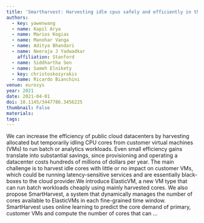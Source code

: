 ```yaml
---
title: 'Smartharvest: Harvesting idle cpus safely and efficiently in the cloud'
authors:
  - key: yawenwang
  - name: Kapil Arya
  - name: Marios Kogias
  - name: Manohar Vanga
  - name: Aditya Bhandari
  - name: Neeraja J Yadwadkar
    affiliation: Stanford
  - name: Siddhartha Sen
  - name: Sameh Elnikety
  - key: christoskozyrakis
  - name: Ricardo Bianchini
venue: eurosys
year: 2021
date: 2021-04-01
doi: 10.1145/3447786.3456225
thumbnail: False
materials:
tags:
---
```

We can increase the efficiency of public cloud datacenters by harvesting allocated but temporarily idling CPU cores from customer virtual machines (VMs) to run batch or analytics workloads. Even small efficiency gains translate into substantial savings, since provisioning and operating a datacenter costs hundreds of millions of dollars per year. The main challenge is to harvest idle cores with little or no impact on customer VMs, which could be running latency-sensitive services and are essentially black-boxes to the cloud provider.We introduce ElasticVM, a new VM type that can run batch workloads cheaply using mainly harvested cores. We also propose SmartHarvest, a system that dynamically manages the number of cores available to ElasticVMs in each fine-grained time window. SmartHarvest uses online learning to predict the core demand of primary, customer VMs and compute the number of cores that can …

